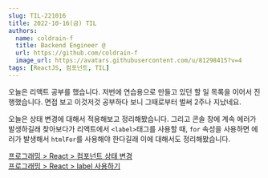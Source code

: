```yaml
---
slug: TIL-221016
title: 2022-10-16(금) TIL
authors:
  name: coldrain-f
  title: Backend Engineer @
  url: https://github.com/coldrain-f
  image_url: https://avatars.githubusercontent.com/u/81298415?v=4
tags: [ReactJS, 컴포넌트, TIL]
---
```


<!-- [알고리즘 > 프로그래머스 > Lv.1 > 피보나치 수](http://coldrain-f.netlify.app) <br/> -->

오늘은 리액트 공부를 했습니다.
저번에 연습용으로 만들고 있던 할 일 목록을 이어서 진행했습니다.
면접 보고 이것저것 공부하다 보니 그때로부터 벌써 2주나 지났네요.

오늘은 상태 변경에 대해서 적용해보고 정리해봤습니다.
그리고 콘솔 창에 계속 에러가 발생하길래 찾아보다가 리액트에서 `<label>`태그를 사용할 때,
`for` 속성을 사용하면 에러가 발생해서 `htmlFor`를 사용해야 한다길래 이에 대해서도 정리해봤습니다.

[프로그래밍 > React > 컴포넌트 상태 변경](http://coldrain-f.netlify.app/programming/React/컴포넌트-상태변경) <br/>
[프로그래밍 > React > label 사용하기](http://coldrain-f.netlify.app/programming/React/label-사용하기) <br/>
